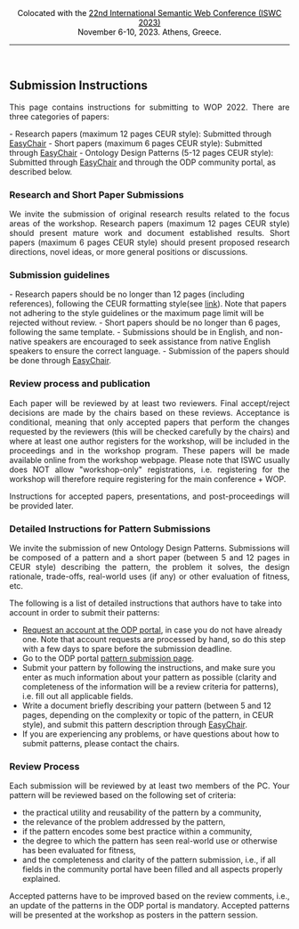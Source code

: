 <center><span style="color:black;">Colocated with the <a href="https://iswc2023.semanticweb.org/" style="color:black;">22nd International Semantic Web Conference (ISWC 2023)</a></span><br><span style="color:black;"> November 6-10, 2023. Athens, Greece.</span></center><hr style="border-color: blue;"><br>

## 
<h2>Submission Instructions</h2>
<p style="text-align: justify;">This page contains instructions for submitting to WOP 2022. There are three categories of papers:</p>
- Research papers (maximum 12 pages CEUR style): Submitted through <a href="https://easychair.org/conferences/?conf=wop2023" target="_blank">EasyChair</a>
- Short papers (maximum 6 pages CEUR style): Submitted through <a href="https://easychair.org/conferences/?conf=wop2023" target="_blank">EasyChair</a>
- Ontology Design Patterns (5-12 pages CEUR style): Submitted through <a href="https://easychair.org/conferences/?conf=wop2023" target="_blank">EasyChair</a> and through the ODP community portal, as described below.

<h3>Research and Short Paper Submissions</h3>

<p style="text-align: justify;">We invite the submission of original research results related to the focus areas of the workshop. Research papers (maximum 12 pages CEUR style) should present mature work and document established results. Short papers (maximum 6 pages CEUR style) should present proposed research directions, novel ideas, or more general positions or discussions.</p>

<h3>Submission guidelines</h3>
- Research papers should be no longer than 12 pages (including references), following the CEUR formatting style(see <a href="https://ceurws.wordpress.com/2020/03/31/ceurws-publishes-ceurart-paper-style/" target="_blank">link</a>). Note that papers not adhering to the style guidelines or the maximum page limit will be rejected without review.
- Short papers should be no longer than 6 pages, following the same template.
- Submissions should be in English, and non-native speakers are encouraged to seek assistance from native English speakers to ensure the correct language.
- Submission of the papers should be done through <a href="https://easychair.org/conferences/?conf=wop2023" target="_blank">EasyChair</a>.

<h3>Review process and publication</h3>

<p style="text-align: justify;">Each paper will be reviewed by at least two reviewers. Final accept/reject decisions are made by the chairs based on these reviews. Acceptance is conditional, meaning that only accepted papers that perform the changes requested by the reviewers (this will be checked carefully by the chairs) and where at least one author registers for the workshop, will be included in the proceedings and in the workshop program. These papers will be made available online from the workshop webpage. Please note that ISWC usually does NOT allow "workshop-only" registrations, i.e. registering for the workshop will therefore require registering for the main conference + WOP.</p>

<p style="text-align: justify;">Instructions for accepted papers, presentations, and post-proceedings will be provided later. </p>

<h3>Detailed Instructions for Pattern Submissions</h3>
<p style="text-align: justify;">We invite the submission of new Ontology Design Patterns. Submissions will be composed of a pattern and a short paper (between 5 and 12 pages in CEUR style) describing the pattern, the problem it solves, the design rationale, trade-offs, real-world uses (if any) or other evaluation of fitness, etc.</p>

The following is a list of detailed instructions that authors have to take into account in order to submit their patterns:
<ul>
<li> <a href="http://ontologydesignpatterns.org/wiki/Special:RequestAccount" target="_blank">Request an account at the ODP portal</a>, in case you do not have already one. Note that account requests are processed by hand, so do this step with a few days to spare before the submission deadline.</li>
<li> Go to the ODP portal <a href="http://ontologydesignpatterns.org/wiki/Submissions:SubmitAPattern" target="_blank">pattern submission page</a>.</li>
<li> Submit your pattern by following the instructions, and make sure you enter as much information about your pattern as possible (clarity and completeness of the information will be a review criteria for patterns), i.e. fill out all applicable fields.</li>
<li> Write a document briefly describing your pattern (between 5 and 12 pages, depending on the complexity or topic of the pattern, in CEUR style), and submit this pattern description through <a href="https://easychair.org/conferences/?conf=wop2023" target="_blank">EasyChair</a>.</li>
<li> If you are experiencing any problems, or have questions about how to submit patterns, please contact the chairs.</li>
</ul>
<h3>Review Process</h3>
<p style="text-align: justify;">
Each submission will be reviewed by at least two members of the PC. Your pattern will be reviewed based on the following set of criteria:</p>
<ul>
<li> the practical utility and reusability of the pattern by a community,</li>
<li> the relevance of the problem addressed by the pattern,</li>
<li> if the pattern encodes some best practice within a community,</li>
<li> the degree to which the pattern has seen real-world use or otherwise has been evaluated for fitness,</li>
<li> and the completeness and clarity of the pattern submission, i.e., if all fields in the community portal have been filled and all aspects properly explained.</li>
</ul>
<p style="text-align: justify;">Accepted patterns have to be improved based on the review comments, i.e., an update of the patterns in the ODP portal is mandatory. Accepted patterns will be presented at the workshop as posters in the pattern session. </p>